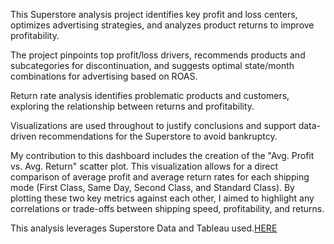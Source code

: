 This Superstore analysis project identifies key profit and loss centers, optimizes advertising strategies, and analyzes product returns to improve profitability. 

The project pinpoints top profit/loss drivers, recommends products and subcategories for discontinuation, and suggests optimal state/month combinations for advertising based on ROAS.

Return rate analysis identifies problematic products and customers, exploring the relationship between returns and profitability. 

Visualizations are used throughout to justify conclusions and support data-driven recommendations for the Superstore to avoid bankruptcy. 

My contribution to this dashboard includes the creation of the "Avg. Profit vs. Avg. Return" scatter plot. 
This visualization allows for a direct comparison of average profit and average return rates for each shipping mode (First Class, Same Day, Second Class, and Standard Class).
By plotting these two key metrics against each other, I aimed to highlight any correlations or trade-offs between shipping speed, profitability, and returns.

This analysis leverages Superstore Data and Tableau used.[HERE](https://public.tableau.com/views/README_md_17336089985300/Avgproftvs_Avgreturn?:language=en-US&publish=yes&:sid=&:redirect=auth&:display_count=n&:origin=viz_share_link)
